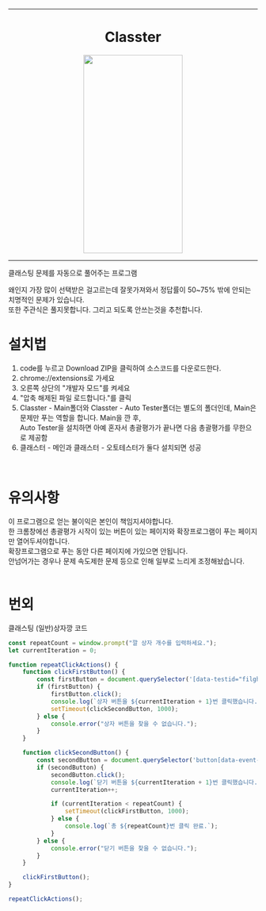 <hr>
<div align="center">
  <h1>Classter</h1>
	<img src="https://github.com/Tetr5/Classter/assets/166596134/12635dcc-e581-4491-b9bf-4c4533235722"  width="200" height="400">
  <hr>
</div>
클래스팅 문제를 자동으로 풀어주는 프로그램

왜인지 가장 많이 선택받은 걸고르는데 잘못가져와서 정답률이 50~75% 밖에 안되는 치명적인 문제가 있습니다.<br>또한 주관식은 풀지못합니다. 그리고 되도록 안쓰는것을 추천합니다.<br>

# 설치법 <br>
1. code를 누르고 Download ZIP을 클릭하여 소스코드를 다운로드한다.
2. chrome://extensions로 가세요
3. 오른쪽 상단의 "개발자 모드"를 켜세요
4. "압축 해제된 파일 로드합니다."를 클릭
5. Classter - Main폴더와 Classter - Auto Tester폴더는 별도의 폴더인데, Main은 문제만 푸는 역할을 합니다. Main을 깐 후,
<br>Auto Tester을 설치하면 아예 혼자서 총괄평가가 끝나면 다음 총괄평가를 무한으로 제공함
6. 클래스터 - 메인과 클래스터 - 오토테스터가 둘다 설치되면 성공
<br>

# 유의사항 <br>
이 프로그램으로 얻는 불이익은 본인이 책임지셔야합니다.<br>
한 크롬창에선 총괄평가 시작이 있는 버튼이 있는 페이지와 확장프로그램이 푸는 페이지만 열어두셔야합니다.<br>
확장프로그램으로 푸는 동안 다른 페이지에 가있으면 안됩니다.<br>
안넘어가는 경우나 문제 속도제한 문제 등으로 인해 일부로 느리게 조정해놨습니다.
<br>
<br>
# 번외 <br>
클래스팅 (일반)상자깡 코드
``` javascript
const repeatCount = window.prompt("깔 상자 개수를 입력하세요.");
let currentIteration = 0;

function repeatClickActions() {
    function clickFirstButton() {
        const firstButton = document.querySelector('[data-testid="filght-box-normal"][data-event-on="click"][data-event-name="FlightBoxClicked"][data-event-properties*="normal"]');
        if (firstButton) {
            firstButton.click();
            console.log(`상자 버튼을 ${currentIteration + 1}번 클릭했습니다.`);
            setTimeout(clickSecondButton, 1000);
        } else {
            console.error("상자 버튼을 찾을 수 없습니다.");
        }
    }

    function clickSecondButton() {
        const secondButton = document.querySelector('button[data-event-on="click"][data-event-name="CloseButtonClicked"][data-event-properties*="normal"]');
        if (secondButton) {
            secondButton.click();
            console.log(`닫기 버튼을 ${currentIteration + 1}번 클릭했습니다.`);
            currentIteration++;

            if (currentIteration < repeatCount) {
                setTimeout(clickFirstButton, 1000);
            } else {
                console.log(`총 ${repeatCount}번 클릭 완료.`);
            }
        } else {
            console.error("닫기 버튼을 찾을 수 없습니다.");
        }
    }

    clickFirstButton();
}

repeatClickActions();
```
